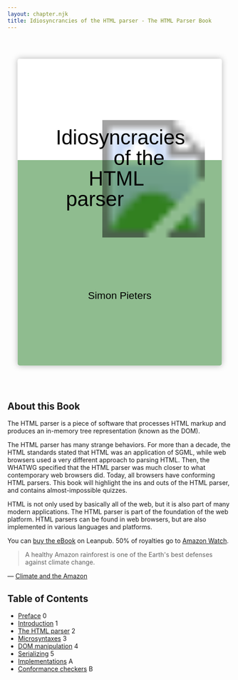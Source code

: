 ```yaml
---
layout: chapter.njk
title: Idiosyncrancies of the HTML parser - The HTML Parser Book
---
```

<link rel=preload as=font crossorigin href=/_assets/fonts/Archistico_Bold.woff>
<header class=book-cover>
<h1 role="presentation">
<svg viewBox="-50 -350 1100 1600" role="presentation" focusable="false" id="book-cover-svg">
  <style>
    /*
    font    https://www.fontsquirrel.com/fonts/archistico
    licence https://www.fontsquirrel.com/license/archistico
    */
    @font-face {
      font-family: Archistico;
      src: url('/_assets/fonts/Archistico_Bold.woff') format('woff'),
           url('/_assets/fonts/Archistico_Bold.ttf') format('truetype');
    }
    #book-cover-svg #book-title {
      font-size: 100px;
    }
    #book-cover-svg text {
      font-family: Archistico, sans-serif;
      font-weight: normal;
    }
    #book-cover-svg #book-author {
      font-size: 50px;
    }
    #book-cover-svg image { mix-blend-mode: multiply }
  </style>
  <defs>
    <filter id="book-cover-shadow">
      <feDropShadow dx="0" dy="0" stdDeviation="15" flood-opacity="0.3"/>
    </filter>
    <linearGradient id="book-cover-bg" x1="0%" y1="0%" x2="0%" y2="100%">
      <stop offset="33%" stop-color="white" />
      <stop offset="33%" stop-color="darkseagreen" />
    </linearGradient>
  </defs>
  <rect fill="url(#book-cover-bg)" x="0" y="-300" width="1000" height="1500" rx="10" filter="url(#book-cover-shadow)"></rect>
  <image role="img" aria-roledescription="book cover image" aria-label="Sketch of a platypus." xlink:href="/_assets/img/Platypus_sketch_by_Hmich176.png" x="382" y="0" width="568" height="574"></image>
  <g text-anchor="end" id="book-title" role="heading" aria-level="1">
    <text x="820" y="120">Idiosyncracies</text>
    <text x="720" y="220">of the</text>
    <text x="620" y="320">HTML</text>
    <text x="520" y="420">parser</text>
  </g>
  <g id="book-author">
    <text role="paragraph" text-anchor="middle" x="500" y="875">Simon Pieters</text>
  </g>
</svg>
</h1>

</header>

## About this Book

The HTML parser is a piece of software that processes HTML markup and produces an in-memory tree representation (known as the DOM).

The HTML parser has many strange behaviors. For more than a decade, the HTML standards stated that HTML was an application of SGML, while web browsers used a very different approach to parsing HTML. Then, the WHATWG specified that the HTML parser was much closer to what contemporary web browsers did. Today, all browsers have conforming HTML parsers. This book will highlight the ins and outs of the HTML parser, and contains almost-impossible quizzes.

HTML is not only used by basically all of the web, but it is also part of many modern applications. The HTML parser is part of the foundation of the web platform. HTML parsers can be found in web browsers, but are also implemented in various languages and platforms.

You can [buy the eBook](https://leanpub.com/html-parser-book/) on Leanpub. 50% of royalties go to [Amazon Watch](https://amazonwatch.org/).

> A healthy Amazon rainforest is one of the Earth's best defenses against climate change.

— [Climate and the Amazon](https://amazonwatch.org/work/climate-and-the-amazon)

## Table of Contents

<ul class=toc>
 <li><a href=/preface/>Preface</a> <span>0</span>
 <li><a href=/introduction/>Introduction</a> <span>1</span>
 <li><a href=/parser/>The HTML parser</a> <span>2</span>
 <li><a href=/microsyntaxes/>Microsyntaxes</a> <span>3</span>
 <li><a href=/dom-manipulation/>DOM manipulation</a> <span>4</span>
 <li><a href=/serializing/>Serializing</a> <span>5</span>
 <li><a href=/implementations/>Implementations</a> <span>A</span>
 <li><a href=/conformance-checkers/>Conformance checkers</a> <span>B</span>
</ul>
